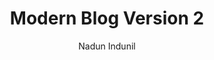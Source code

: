 ---
title: "Modern Blog Version 2"
github: https://github.com/Open-SL/Jekyll-Modern-Blog
demo: https://open-sl.github.io/Jekyll-Modern-Blog/
author: Nadun Indunil
draft: true
ssg:
  - Jekyll
cms:
  - No Cms
---